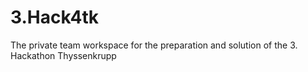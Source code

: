 # 3.Hack4tk
The private team workspace for the preparation and solution of the 3. Hackathon Thyssenkrupp
